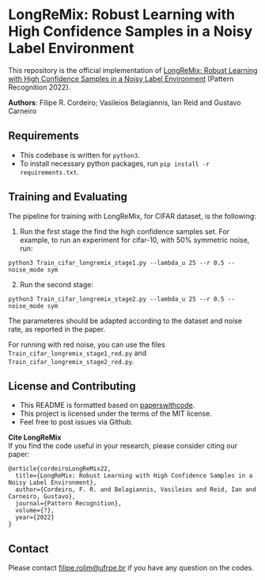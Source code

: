 # LongReMix: Robust Learning with High Confidence Samples in a Noisy Label Environment
This repository is the official implementation of [LongReMix: Robust Learning with High Confidence Samples in a Noisy Label Environment](https://www.sciencedirect.com/science/article/abs/pii/S0031320322004939) (Pattern Recognition 2022).

<b>Authors</b>: Filipe R. Cordeiro; Vasileios Belagiannis, Ian Reid and Gustavo Carneiro


<!-- <b>Illustration</b>\
<img src="img/propmix_scheme.png"> -->

## Requirements
- This codebase is written for `python3`.
- To install necessary python packages, run `pip install -r requirements.txt`.

## Training and Evaluating
The pipeline for training with LongReMix, for CIFAR dataset, is the following:

1. Run the first stage the find the high confidence samples set. For example, to run an experiment for cifar-10, with 50% symmetric noise, run:

`python3 Train_cifar_longremix_stage1.py --lambda_u 25 --r 0.5 --noise_mode sym`

2. Run the second stage:

`python3 Train_cifar_longremix_stage2.py --lambda_u 25 --r 0.5 --noise_mode sym`

The parameteres should be adapted according to the dataset and noise rate, as reported in the paper.

For running with red noise, you can use the files `Train_cifar_longremix_stage1_red.py` and `Train_cifar_longremix_stage2_red.py`.




## License and Contributing
- This README is formatted based on [paperswithcode](https://github.com/paperswithcode/releasing-research-code).
- This project is licensed under the terms of the MIT license.
- Feel free to post issues via Github. 

<b>Cite LongReMix</b>\
If you find the code useful in your research, please consider citing our paper:

```
@article{cordeiroLongReMix22,
  title={LongReMix: Robust Learning with High Confidence Samples in a Noisy Label Environment},
  author={Cordeiro, F. R. and Belagiannis, Vasileios and Reid, Ian and Carneiro, Gustavo},
  journal={Pattern Recognition},
  volume={?},
  year={2022}
}
```
## Contact
Please contact filipe.rolim@ufrpe.br if you have any question on the codes.
